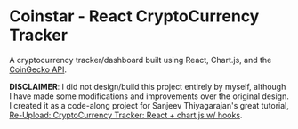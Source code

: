 # Coinstar - React CryptoCurrency Tracker

A cryptocurrency tracker/dashboard built using React, Chart.js, and the [CoinGecko API](https://www.coingecko.com/en/api).

**DISCLAIMER**: I did not design/build this project entirely by myself, although I have made some modifications and improvements over the original design. I created it as a code-along project for Sanjeev Thiyagarajan's great tutorial, [Re-Upload: CryptoCurrency Tracker: React + chart.js w/ hooks](https://www.youtube.com/watch?v=3m-3qnEXIUk&list=WL&index=2).